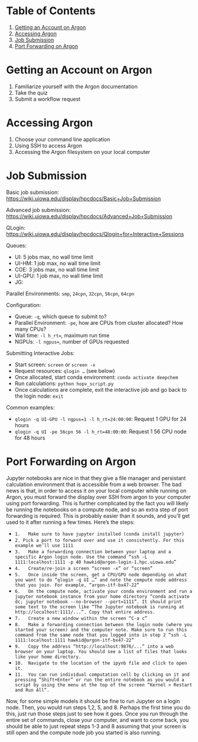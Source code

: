 # Table of Contents
1. [Getting an Account on Argon](#getting-an-account-on-argon)
2. [Accessing Argon](#accessing-argon)
3. [Job Submission](#job-submission)
4. [Port Forwarding on Argon](#port-forwarding-on-argon)

# Getting an Account on Argon

1. Familiarize yourself with the Argon documentation
2. Take the quiz
3. Submit a workflow request

# Accessing Argon

1. Choose your command line application
2. Using SSH to access Argon
3. Accessing the Argon filesystem on your local computer

# Job Submission

Basic job submission: https://wiki.uiowa.edu/display/hpcdocs/Basic+Job+Submission

Advanced job submission: https://wiki.uiowa.edu/display/hpcdocs/Advanced+Job+Submission

QLogin: https://wiki.uiowa.edu/display/hpcdocs/Qlogin+for+Interactive+Sessions

Queues:
-	UI: 5 jobs max, no wall time limit
-	UI-HM: 1 job max, no wall time limit
-	COE: 3 jobs max, no wall time limit
-	UI-GPU: 1 job max, no wall time limit
-	JG: 

Parallel Environments: `smp`, `24cpn`, `32cpn`, `56cpn`, `64cpn`

Configuration:
-	Queue: `-q`, which queue to submit to?
-	Parallel Environment: `-pe`, how are CPUs from cluster allocated? How many CPUs?
-	Wall time: `-l h_rt=`, maximum run time
-	NGPUs: `-l ngpus=`, number of GPUs requested

Submitting Interactive Jobs:
-	Start screen: `screen` or `screen -x`
-	Request resources: `qlogin …` (see below)
-	Once allocated, start conda environment: `conda activate deepchem`
-	Run calculations: `python hopv_script.py`
-	Once calculations are complete, exit the interactive job and go back to the login node: `exit`

Common examples:
-	`qlogin -q UI-GPU -l ngpus=1 -l h_rt=24:00:00`: Request 1 GPU for 24 hours
-	`qlogin -q UI -pe 56cpn 56 -l h_rt=48:00:00`: Request 1 56 CPU node for 48 hours

# Port Forwarding on Argon
Jupyter notebooks are nice in that they give a file manager and persistant calculation environment that is accessible from a web browser. The bad news is that, in order to access it on your local computer while running on Argon, you must forward the display over SSH from argon to your computer using port forwarding. This is further complicated by the fact you will likely be running the notebooks on a compute node, and so an extra step of port forwarding is required. This is probably easier than it sounds, and you’ll get used to it after running a few times. Here’s the steps:
- `1.	Make sure to have jupyter installed (conda install jupyter)`
- `2. Pick a port to forward over and use it consistently. For this example we’ll use 1111`
- `3.	Make a forwarding connection between your laptop and a specific Argon login node. Use the command “ssh -L 1111:localhost:1111 -p 40 hawkid@argon-login-1.hpc.uiowa.edu”`
- `4.	Create/re-join a screen “screen -x” or “screen”`
- `5.	Once inside the screen, get a CPU/GPU node depending on what you want to do “qlogin -q UI …” and note the compute node address that you join. For example, “argon-itf-bx47-22”`
- `6.	On the compute node, activate your conda environment and run a jupyter notebook instance from your home directory “conda activate dc; jupyter notebook --no-browser --port=1111”. It should print some text to the screen like “The Jupyter notebook is running at http://localhost:1111/...”. Copy that entire address.`
- `7.	Create a new window within the screen “C-a c”`
- `8.	Make a forwarding connection between the login node (where you started your screen) and the computer note. Make sure to run this command from the same node that you logged into in step 2 “ssh -L 1111:localhost:1111 hawkid@argon-itf-bx47-22”`
- `9.	Copy the address “http://localhost:9876/...” into a web browser on your laptop. You should see a list of files that looks like your home directory.`
- `10.	Navigate to the location of the ipynb file and click to open it.`
- `11.	You can run individual computation cell by clicking on it and pressing “Shift+Enter” or run the entire notebook as you would a script by using the menu at the top of the screen “Kernel > Restart and Run All”. `

Now, for some simple models it should be fine to run Jupyter on a login node. Then, you would run steps 1,2, 5, and 8. Perhaps the first time you do this, just run those steps just to see how it goes. Once you run through the entire set of commands, close your computer, and want to come back, you should be able to just repeat steps 1-3 and 8 assuming that your screen is still open and the compute node job you started is also running.
